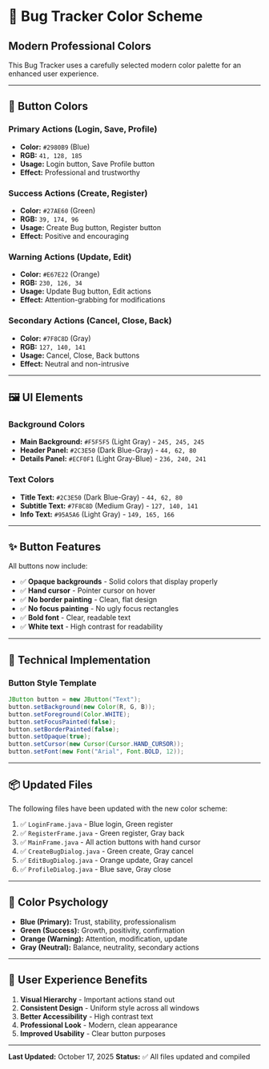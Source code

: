 # 🎨 Bug Tracker Color Scheme

## Modern Professional Colors

This Bug Tracker uses a carefully selected modern color palette for an enhanced user experience.

---

## 🎯 Button Colors

### Primary Actions (Login, Save, Profile)
- **Color:** `#2980B9` (Blue)
- **RGB:** `41, 128, 185`
- **Usage:** Login button, Save Profile button
- **Effect:** Professional and trustworthy

### Success Actions (Create, Register)
- **Color:** `#27AE60` (Green)
- **RGB:** `39, 174, 96`
- **Usage:** Create Bug button, Register button
- **Effect:** Positive and encouraging

### Warning Actions (Update, Edit)
- **Color:** `#E67E22` (Orange)
- **RGB:** `230, 126, 34`
- **Usage:** Update Bug button, Edit actions
- **Effect:** Attention-grabbing for modifications

### Secondary Actions (Cancel, Close, Back)
- **Color:** `#7F8C8D` (Gray)
- **RGB:** `127, 140, 141`
- **Usage:** Cancel, Close, Back buttons
- **Effect:** Neutral and non-intrusive

---

## 🖼️ UI Elements

### Background Colors
- **Main Background:** `#F5F5F5` (Light Gray) - `245, 245, 245`
- **Header Panel:** `#2C3E50` (Dark Blue-Gray) - `44, 62, 80`
- **Details Panel:** `#ECF0F1` (Light Gray-Blue) - `236, 240, 241`

### Text Colors
- **Title Text:** `#2C3E50` (Dark Blue-Gray) - `44, 62, 80`
- **Subtitle Text:** `#7F8C8D` (Medium Gray) - `127, 140, 141`
- **Info Text:** `#95A5A6` (Light Gray) - `149, 165, 166`

---

## ✨ Button Features

All buttons now include:
- ✅ **Opaque backgrounds** - Solid colors that display properly
- ✅ **Hand cursor** - Pointer cursor on hover
- ✅ **No border painting** - Clean, flat design
- ✅ **No focus painting** - No ugly focus rectangles
- ✅ **Bold font** - Clear, readable text
- ✅ **White text** - High contrast for readability

---

## 🔧 Technical Implementation

### Button Style Template
```java
JButton button = new JButton("Text");
button.setBackground(new Color(R, G, B));
button.setForeground(Color.WHITE);
button.setFocusPainted(false);
button.setBorderPainted(false);
button.setOpaque(true);
button.setCursor(new Cursor(Cursor.HAND_CURSOR));
button.setFont(new Font("Arial", Font.BOLD, 12));
```

---

## 📦 Updated Files

The following files have been updated with the new color scheme:
1. ✅ `LoginFrame.java` - Blue login, Green register
2. ✅ `RegisterFrame.java` - Green register, Gray back
3. ✅ `MainFrame.java` - All action buttons with hand cursor
4. ✅ `CreateBugDialog.java` - Green create, Gray cancel
5. ✅ `EditBugDialog.java` - Orange update, Gray cancel
6. ✅ `ProfileDialog.java` - Blue save, Gray close

---

## 🎨 Color Psychology

- **Blue (Primary):** Trust, stability, professionalism
- **Green (Success):** Growth, positivity, confirmation
- **Orange (Warning):** Attention, modification, update
- **Gray (Neutral):** Balance, neutrality, secondary actions

---

## 🌟 User Experience Benefits

1. **Visual Hierarchy** - Important actions stand out
2. **Consistent Design** - Uniform style across all windows
3. **Better Accessibility** - High contrast text
4. **Professional Look** - Modern, clean appearance
5. **Improved Usability** - Clear button purposes

---

**Last Updated:** October 17, 2025
**Status:** ✅ All files updated and compiled
